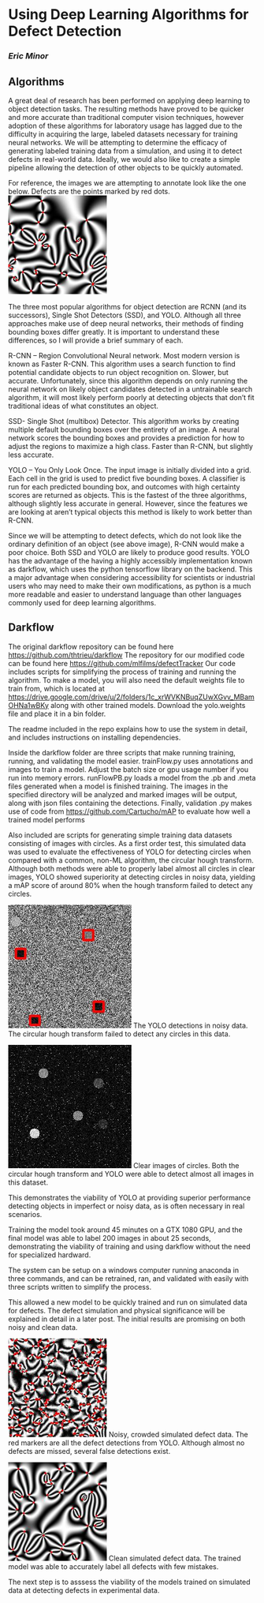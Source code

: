 # Using Deep Learning Algorithms for Defect Detection 
### *Eric Minor*

## Algorithms
A great deal of research has been performed on applying deep learning to object detection tasks. The resulting methods have proved to be quicker and more accurate than traditional computer vision techniques, however adoption of these algorithms for laboratory usage has lagged due to the difficulty in acquiring the large, labeled datasets necessary for training neural networks. We will be attempting to determine the efficacy of generating labeled training data from a simulation, and using it to detect defects in real-world data. Ideally, we would also like to create a simple pipeline allowing the detection of other objects to be quickly automated.

For reference, the images we are attempting to annotate look like the one below. Defects are the points marked by red dots.
![Sample Defect Image ](153248_defect11SIMMARKED.jpg "Sample Defect Image")

The three most popular algorithms for object detection are RCNN (and its successors), Single Shot Detectors (SSD), and YOLO. Although all three approaches make use of deep neural networks, their methods of finding bounding boxes differ greatly. It is important to understand these differences, so I will provide a brief summary of each.

R-CNN – Region Convolutional Neural network. Most modern version is known as Faster R-CNN. This algorithm uses a search function to find potential candidate objects to run object recognition on. Slower, but accurate. Unfortunately, since this algorithm depends on only running the neural network on likely object candidates detected in a untrainable search algorithm, it will most likely perform poorly at detecting objects that don’t fit traditional ideas of what constitutes an object.

SSD- Single Shot (multibox) Detector. This algorithm works by creating multiple default bounding boxes over the entirety of an image. A neural network scores the bounding boxes and provides a prediction for how to adjust the regions to maximize a high class. Faster than R-CNN, but slightly less accurate. 

YOLO – You Only Look Once. The input image is initially divided into a grid. Each cell in the grid is used to predict five bounding boxes. A classifier is run for each predicted bounding box, and outcomes with high certainty scores are returned as objects. This is the fastest of the three algorithms, although slightly less accurate in general. However, since the features we are looking at aren’t typical objects this method is likely to work better than R-CNN. 

Since we will be attempting to detect defects, which do not look like the ordinary definition of an object (see above image), R-CNN would make a poor choice. Both SSD and YOLO are likely to produce good results. YOLO has the advantage of the having a highly accessibly implementation known as darkflow, which uses the python tensorflow library on the backend. This a major advantage when considering accessibility for scientists or industrial users who may need to make their own modifications, as python is a much more readable and easier to understand language than other languages commonly used for deep learning algorithms.

## Darkflow
The original darkflow repository can be found here https://github.com/thtrieu/darkflow
The repository for our modified code can be found here https://github.com/mlfilms/defectTracker
Our code includes scripts for simplifying the process of training and running the algorithm.
To make a model, you will also need the default weights file to train from, which is located at https://drive.google.com/drive/u/2/folders/1c_xrWVKNBuqZUwXGvv_MBamOHNa1wBKy along with other trained models. Download the yolo.weights file and place it in a bin folder.

The readme included in the repo explains how to use the system in detail, and includes instructions on installing dependencies.

Inside the darkflow folder are three scripts that make running training, running, and validating the model easier. trainFlow.py uses annotations and images to train a model. Adjust the batch size or gpu usage number if you run into memory errors. runFlowPB.py loads a model from the .pb and .meta files generated when a model is finished training. The images in the specified directory will be analyzed and marked images will be output, along with json files containing the detections. Finally, validation .py makes use of code from https://github.com/Cartucho/mAP to evaluate how well a trained model performs

Also included are scripts for generating simple training data datasets consisting of images with circles. As a first order test, this simulated data was used to evaluate the effectiveness of YOLO for detecting circles when compared with a common, non-ML algorithm, the circular hough transform. Although both methods were able to properly label almost all circles in clear images, YOLO showed superiority at detecting circles in noisy data, yielding a mAP score of around 80% when the hough transform failed to detect any circles. 

![Noisy Circles ](circle_14.jpg "Noisy Circles")
The YOLO detections in noisy data. The circular hough transform failed to detect any circles in this data.

![Clear Circles ](circle_4.jpg "Clear Circles")
Clear images of circles. Both the circular hough transform and YOLO were able to detect almost all images in this dataset.


This demonstrates the viability of YOLO at providing superior performance detecting objects in imperfect or noisy data, as is often necessary in real scenarios.

Training the model took around 45 minutes on a GTX 1080 GPU, and the final model was able to label 200 images in about 25 seconds, demonstrating the viability of training and using darkflow without the need for specialized hardward. 

The system can be setup on a windows computer running anaconda in three commands, and can be retrained, ran, and validated with easily with three scripts written to simplify the process.

This allowed a new model to be quickly trained and run on simulated data for defects. The defect simulation and physical significance will be explained in detail in a later post. The initial results are promising on both noisy and clean data. 

![Noisy Defects ](2485_defect63.jpg "Noisy Defects")
Noisy, crowded simulated defect data. The red markers are all the defect detections from YOLO. Although almost no defects are missed, several false detections exist.

![Clear Defects ](153248_defect8.jpg "Clear Defects")
Clean simulated defect data. The trained model was able to accurately label all defects with few mistakes.


The next step is to asssess the viability of the models trained on simulated data at detecting defects in experimental data.



